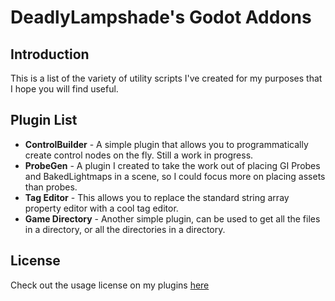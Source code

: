 # DeadlyLampshade's Godot Addons

## Introduction

This is a list of the variety of utility scripts I've created for my purposes that I hope you will find useful.

## Plugin List

- **ControlBuilder** - A simple plugin that allows you to programmatically create control nodes on the fly. Still a work in progress.
- **ProbeGen** - A plugin I created to take the work out of placing GI Probes and BakedLightmaps in a scene, so I could focus more on placing assets than probes.
- **Tag Editor** - This allows you to replace the standard string array property editor with a cool tag editor.
- **Game Directory** - Another simple plugin, can be used to get all the files in a directory, or all the directories in a directory.

## License

Check out the usage license on my plugins [here](LICENSE)
